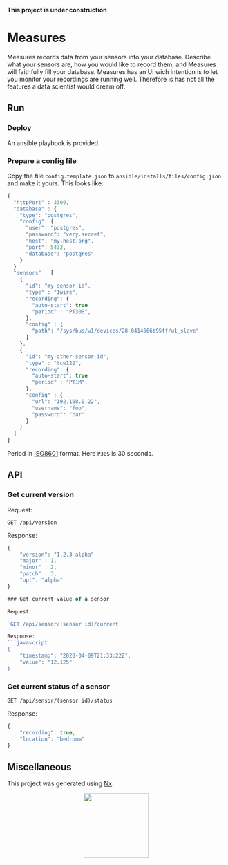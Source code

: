 **This project is under construction**

# Measures

Measures records data from your sensors into your database. Describe what your sensors are, how you would like to record them, and Measures will faithfully fill your database.
Measures has an UI wich intention is to let you monitor your recordings are running well. Therefore is has not all the features a data scientist would dream off.

## Run

### Deploy

An ansible playbook is provided.

### Prepare a config file

Copy the file `config.template.json` to `ansible/installs/files/config.json` and make it yours. This looks like:
```javascript
{
  "httpPort" : 3300,
  "database" : {
    "type": "postgres",
    "config": {
      "user": "postgres",
      "password": "very.secret",
      "host": "my.host.org",
      "port": 5432,
      "database": "postgres"
    }
  }
  "sensors" : [
    { 
      "id": "my-sensor-id",
      "type" : "1wire",
      "recording": {
        "auto-start": true
        "period" : "PT30S",
      },
      "config" : {
        "path": "/sys/bus/w1/devices/28-0414606b95ff/w1_slave"
      } 
    },
    { 
      "id": "my-other-sensor-id",
      "type" : "tcw122",
      "recording": {
        "auto-start": true
        "period" : "PT1M",
      },
      "config" : {
        "url": "192.168.0.22",
        "username": "foo",
        "password": "bar"
      } 
    }
  ]
}
```

Period in [ISO8601](https://fr.wikipedia.org/wiki/ISO_8601) format.  Here `P30S` is 30 seconds.


## API

### Get current version

Request:

`GET /api/version`

Response:
```javascript
{
    "version": "1.2.3-alpha"
    "major" : 1,
    "minor" : 2,
    "patch" : 3,
    "opt": "alpha"
}

### Get current value of a sensor

Request:

`GET /api/sensor/(sensor id)/current`

Response:
```javascript
{
    "timestamp": "2020-04-09T21:33:22Z",
    "value": "12.125"
}
```

### Get current status of a sensor

`GET /api/sensor/(sensor id)/status`

Response:
```javascript
{
    "recording": true,
    "location": "bedroom"
}
```

## Miscellaneous

This project was generated using [Nx](https://nx.dev).

<p style="text-align: center;"><img src="https://raw.githubusercontent.com/nrwl/nx/master/images/nx-logo.png" width="150"></p>

